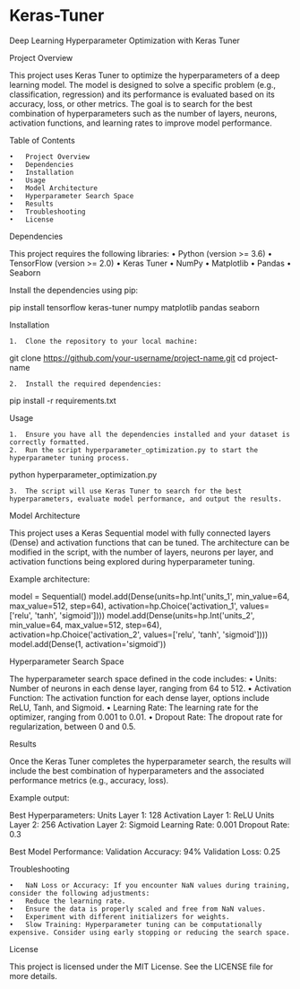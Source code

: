 # Keras-Tuner

Deep Learning Hyperparameter Optimization with Keras Tuner

Project Overview

This project uses Keras Tuner to optimize the hyperparameters of a deep learning model. The model is designed to solve a specific problem (e.g., classification, regression) and its performance is evaluated based on its accuracy, loss, or other metrics. The goal is to search for the best combination of hyperparameters such as the number of layers, neurons, activation functions, and learning rates to improve model performance.

Table of Contents

	•	Project Overview
	•	Dependencies
	•	Installation
	•	Usage
	•	Model Architecture
	•	Hyperparameter Search Space
	•	Results
	•	Troubleshooting
	•	License

Dependencies

This project requires the following libraries:
	•	Python (version >= 3.6)
	•	TensorFlow (version >= 2.0)
	•	Keras Tuner
	•	NumPy
	•	Matplotlib
	•	Pandas
	•	Seaborn

Install the dependencies using pip:

pip install tensorflow keras-tuner numpy matplotlib pandas seaborn

Installation

	1.	Clone the repository to your local machine:

git clone https://github.com/your-username/project-name.git
cd project-name


	2.	Install the required dependencies:

pip install -r requirements.txt



Usage

	1.	Ensure you have all the dependencies installed and your dataset is correctly formatted.
	2.	Run the script hyperparameter_optimization.py to start the hyperparameter tuning process.

python hyperparameter_optimization.py


	3.	The script will use Keras Tuner to search for the best hyperparameters, evaluate model performance, and output the results.

Model Architecture

This project uses a Keras Sequential model with fully connected layers (Dense) and activation functions that can be tuned. The architecture can be modified in the script, with the number of layers, neurons per layer, and activation functions being explored during hyperparameter tuning.

Example architecture:

model = Sequential()
model.add(Dense(units=hp.Int('units_1', min_value=64, max_value=512, step=64),
                activation=hp.Choice('activation_1', values=['relu', 'tanh', 'sigmoid'])))
model.add(Dense(units=hp.Int('units_2', min_value=64, max_value=512, step=64),
                activation=hp.Choice('activation_2', values=['relu', 'tanh', 'sigmoid'])))
model.add(Dense(1, activation='sigmoid'))

Hyperparameter Search Space

The hyperparameter search space defined in the code includes:
	•	Units: Number of neurons in each dense layer, ranging from 64 to 512.
	•	Activation Function: The activation function for each dense layer, options include ReLU, Tanh, and Sigmoid.
	•	Learning Rate: The learning rate for the optimizer, ranging from 0.001 to 0.01.
	•	Dropout Rate: The dropout rate for regularization, between 0 and 0.5.

Results

Once the Keras Tuner completes the hyperparameter search, the results will include the best combination of hyperparameters and the associated performance metrics (e.g., accuracy, loss).

Example output:

Best Hyperparameters:
Units Layer 1: 128
Activation Layer 1: ReLU
Units Layer 2: 256
Activation Layer 2: Sigmoid
Learning Rate: 0.001
Dropout Rate: 0.3

Best Model Performance:
Validation Accuracy: 94%
Validation Loss: 0.25

Troubleshooting

	•	NaN Loss or Accuracy: If you encounter NaN values during training, consider the following adjustments:
	•	Reduce the learning rate.
	•	Ensure the data is properly scaled and free from NaN values.
	•	Experiment with different initializers for weights.
	•	Slow Training: Hyperparameter tuning can be computationally expensive. Consider using early stopping or reducing the search space.

License

This project is licensed under the MIT License. See the LICENSE file for more details.
